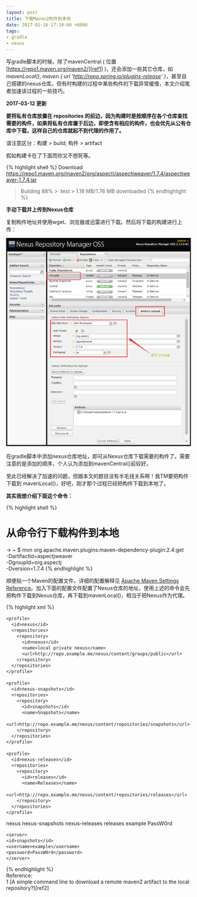 ```yaml
---
layout: post
title: 下载Maven2构件到本地
date: 2017-02-16 17:10:00 +0800
tags:
- gradle
- nexus
---
```


写gradle脚本的时候，除了mavenCentral ( 位置 [https://repo1.maven.org/maven2/][ref1] )，还会添加一些其它仓库，如*mavenLocal()*, *maven { url 'http://repo.spring.io/plugins-release' }*，甚至自己搭建的nexus仓库。但有时构建的过程中某些构件的下载异常缓慢，本文介绍笔者加速该过程的一些技巧。

**2017-03-12 更新**

**要将私有仓库放置在 repositories 的前边，因为构建时是按顺序在各个仓库查找需要的构件，如果将私有仓库置于后边，即使含有相应的构件，也会优先从公有仓库中下载，这样自己的仓库就起不到代理的作用了。**

请注意区分：构建 > build; 构件 > artifact

假如构建卡在了下面而你又不想死等。

{% highlight shell %}
Download https://repo1.maven.org/maven2/org/aspectj/aspectjweaver/1.7.4/aspectjweaver-1.7.4.jar
> Building 88% > :test > 1.18 MB/1.76 MB downloaded
{% endhighlight %}

**手动下载并上传到Nexus仓库**

复制构件地址并使用wget、浏览器或迅雷进行下载。然后将下载的构建进行上传：

![nexus upload](/assets/201702/nexus_upload.png)

在gradle脚本中添加nexus仓库地址，即可从Nexux仓库下载需要的构件了。需要注意的是添加的顺序，个人认为添加到mavenCentral()前较好。

至此已经解决了加速的问题，但跟本文的题目没有半毛钱关系啊！我TM要把构件下载到 mavenLocal()，好吧，刚才那个过程已经把构件下载到本地了。

**其实我想介绍下面这个命令：**

{% highlight shell %}
# 从命令行下载构件到本地
→ ~ $ mvn org.apache.maven.plugins:maven-dependency-plugin:2.4:get \
-DartifactId=aspectjweaver \
-DgroupId=org.aspectj \
-Dversion=1.7.4
{% endhighlight %}

顺便贴一个Maven的配置文件，详细的配置解释见 [Apache Maven Settings Reference][ref3]。加入下面的配置文件配置了Nexus仓库的地址，使用上述的命令会先把构件下载到Nexus仓库，再下载到mavenLocal()，相当于把Nexus作为代理。

{% highlight xml %}
<?xml version="1.0" encoding="UTF-8"?>
<settings
  xmlns="http://maven.apache.org/POM/4.0.0"
  xmlns:xsi="http://www.w3.org/2001/XMLSchema-instance"
  xsi:schemaLocation="http://maven.apache.org/POM/4.0.0 http://maven.apache.org/xsd/settings-1.0.0.xsd">
  <profiles>

    <profile>
      <id>nexus</id>
      <repositories>
        <repository>
          <id>nexus</id>
          <name>local private nexus</name>
          <url>http://repo.example.me/nexus/content/groups/public</url>
        </repository>
      </repositories>
    </profile>

    <profile>
      <id>nexus-snapshots</id>
      <repositories>
        <repository>
          <id>snapshots</id>
          <name>Snapshots</name>
          <url>http://repo.example.me/nexus/content/repositories/snapshots</url>
        </repository>
      </repositories>
    </profile>

    <profile>
      <id>nexus-releases</id>
      <repositories>
        <repository>
          <id>releases</id>
          <name>Releases</name>
          <url>http://repo.example.me/nexus/content/repositories/releases</url>
        </repository>
      </repositories>
    </profile>

  </profiles>

  <activeProfiles>
    <activeProfile>nexus</activeProfile>
    <activeProfile>nexus-snapshots</activeProfile>
    <activeProfile>nexus-releases</activeProfile>
  </activeProfiles>

  <servers>
    <server>
    <id>releases</id>
    <username>example</username>
    <password>PassW0rd</password>
    </server>

    <server>
    <id>snapshots</id>
    <username>example</username>
    <password>PassW0rd</password>
    </server>
  </servers>

</settings>
{% endhighlight %}

<br>
<span class="post-meta">
Reference:
</span>
<br>
<span class="post-meta">
1 [A simple command line to download a remote maven2 artifact to the local repository?][ref2]
</span>

[ref1]: https://repo1.maven.org/maven2/
[ref2]: http://stackoverflow.com/questions/1776496/a-simple-command-line-to-download-a-remote-maven2-artifact-to-the-local-reposito
[ref3]: https://maven.apache.org/settings.html
